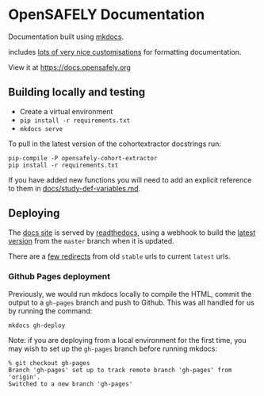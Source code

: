 # OpenSAFELY Documentation

Documentation built using [mkdocs](https://www.mkdocs.org/).

includes [lots of very nice
customisations](https://squidfunk.github.io/mkdocs-material/reference/abbreviations/)
for formatting documentation.

View it at https://docs.opensafely.org

## Building locally and testing

- Create a virtual environment
- `pip install -r requirements.txt`
- `mkdocs serve`

To pull in the latest version of the cohortextractor docstrings run:

    pip-compile -P opensafely-cohort-extractor
    pip install -r requirements.txt

If you have added new functions you will need to add an explicit
reference to them in [docs/study-def-variables.md](./docs/study-def-variables.md).


## Deploying

The [docs site](https://docs.opensafely.org) is served by [readthedocs](https://readthedocs.org/), using a webhook to build the [latest version](https://readthedocs.org/projects/opensafely-documentation/versions/) from the `master` branch when it is updated. 

There are a [few redirects](https://readthedocs.org/dashboard/opensafely-documentation/redirects/) from old `stable` urls to current `latest` urls.

### Github Pages deployment

Previously, we would run mkdocs locally to compile the HTML, commit the output to a `gh-pages` branch and push to Github. This was all handled for us by running the command:

    mkdocs gh-deploy

Note: if you are deploying from a local environment for the first time, you may wish to set up the `gh-pages` branch before running mkdocs:

    % git checkout gh-pages
    Branch 'gh-pages' set up to track remote branch 'gh-pages' from 'origin'.
    Switched to a new branch 'gh-pages'
